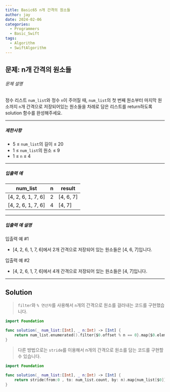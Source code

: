 ```yaml
---
title: Basic65 n개 간격의 원소들
author: jay
date: 2024-02-06
categories:
  - Programmers
  - Basic_Swift
tags:
  - Algorithm
  - SwiftAlgorithm
---
```

## 문제: n개 간격의 원소들

###### 문제 설명

정수 리스트 `num_list`와 정수 `n`이 주어질 때, `num_list`의 첫 번째 원소부터 마지막 원소까지 `n`개 간격으로 저장되어있는 원소들을 차례로 담은 리스트를 return하도록 solution 함수를 완성해주세요.

---

##### 제한사항

- 5 ≤ `num_list`의 길이 ≤ 20
- 1 ≤ `num_list`의 원소 ≤ 9
- 1 ≤ `n` ≤ 4

---

##### 입출력 예

|num_list|n|result|
|---|---|---|
|[4, 2, 6, 1, 7, 6]|2|[4, 6, 7]|
|[4, 2, 6, 1, 7, 6]|4|[4, 7]|

---

##### 입출력 예 설명

입출력 예 #1

- [4, 2, 6, 1, 7, 6]에서 2개 간격으로 저장되어 있는 원소들은 [4, 6, 7]입니다.

입출력 예 #2

- [4, 2, 6, 1, 7, 6]에서 4개 간격으로 저장되어 있는 원소들은 [4, 7]입니다.

---

## Solution

> `filter`와 `% 연산자`를 사용해서 `n`개의 간격으로 원소를 걸러내는 코드를 구현했습니다.

```swift
import Foundation

func solution(_ num_list:[Int], _ n:Int) -> [Int] {
    return num_list.enumerated().filter{$0.offset % n == 0}.map{$0.element}
}
```

> 다른 방법으로는 `stride`를 이용해서 n개의 간격으로 원소를 담는 코드를 구현할 수 있습니다.

```swift
import Foundation

func solution(_ num_list:[Int], _ n:Int) -> [Int] {
    return stride(from:0 , to: num_list.count, by: n).map{num_list[$0]}
}
```